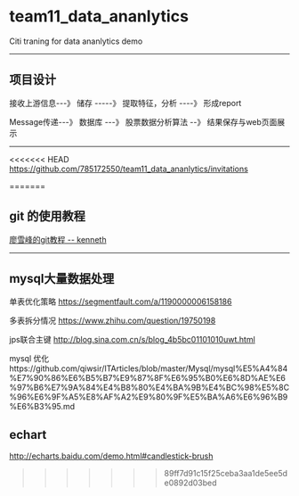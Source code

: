 # team11_data_ananlytics
Citi traning for data ananlytics demo

---

## 项目设计
接收上游信息---》 储存 -----》 提取特征，分析 ----》 形成report

Message传递---》 数据库 ---》 股票数据分析算法 --》 结果保存与web页面展示 

---

<<<<<<< HEAD
https://github.com/785172550/team11_data_ananlytics/invitations


=======
## git 的使用教程 
[廖雪峰的git教程 -- kenneth](https://www.liaoxuefeng.com/wiki/0013739516305929606dd18361248578c67b8067c8c017b000/0013743256916071d599b3aed534aaab22a0db6c4e07fd0000)

---

## mysql大量数据处理

单表优化策略 https://segmentfault.com/a/1190000006158186

多表拆分情况 https://www.zhihu.com/question/19750198

jps联合主键 http://blog.sina.com.cn/s/blog_4b5bc01101010uwt.html

mysql 优化https://github.com/qiwsir/ITArticles/blob/master/Mysql/mysql%E5%A4%84%E7%90%86%E6%B5%B7%E9%87%8F%E6%95%B0%E6%8D%AE%E6%97%B6%E7%9A%84%E4%B8%80%E4%BA%9B%E4%BC%98%E5%8C%96%E6%9F%A5%E8%AF%A2%E9%80%9F%E5%BA%A6%E6%96%B9%E6%B3%95.md

## echart
http://echarts.baidu.com/demo.html#candlestick-brush
>>>>>>> 89ff7d91c15f25ceba3aa1de5ee5de0892d03bed
